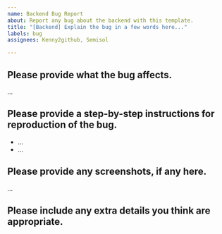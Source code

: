 ```yaml
---
name: Backend Bug Report
about: Report any bug about the backend with this template.
title: "[Backend] Explain the bug in a few words here..."
labels: bug
assignees: Kenny2github, Semisol

---
```


## Please provide what the bug affects.
...

## Please provide a step-by-step instructions for reproduction of the bug.
- ...
- ...

## Please provide any screenshots, if any here.
...

## Please include any extra details you think are appropriate.
